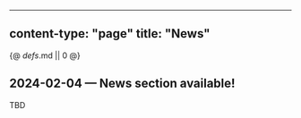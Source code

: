 -----
content-type: "page"
title: "News"
-----
{@ _defs_.md || 0 @}

## 2024-02-04 &mdash; News section available!

TBD

